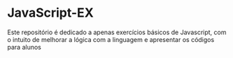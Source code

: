# JavaScript-EX
Este repositório é dedicado a apenas exercícios básicos de Javascript, com o intuito de melhorar a lógica com a linguagem e apresentar os códigos para alunos
